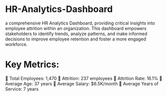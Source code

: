 # HR-Analytics-Dashboard
a comprehensive HR Analytics Dashboard, providing critical insights into employee attrition within an organization. This dashboard empowers stakeholders to identify trends, analyze patterns, and make informed decisions to improve employee retention and foster a more engaged workforce.

# Key Metrics:
🔹 Total Employees: 1,470
🔹 Attrition: 237 employees
🔹 Attrition Rate: 16.1%
🔹 Average Age: 37 years
🔹 Average Salary: $6.5K/month
🔹 Average Years of Service: 7 years
